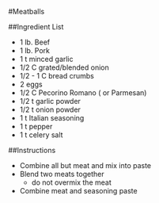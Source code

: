 #Meatballs

##Ingredient List
- 1 lb. Beef
- 1 lb. Pork
- 1 t minced garlic
- 1/2 C grated/blended onion
- 1/2 - 1 C bread crumbs
- 2 eggs
- 1/2 C Pecorino Romano ( or Parmesan)
- 1/2 t garlic powder
- 1/2 t onion powder
- 1 t Italian seasoning
- 1 t pepper
- 1 t celery salt

##Instructions

- Combine all but meat and mix into paste
- Blend two meats together
  - do not overmix the meat
- Combine meat and seasoning paste